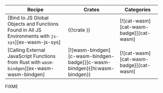 | Recipe | Crates | Categories |
|--------|--------|------------|
| [Bind to JS Global Objects and Functions Found in All JS Environments with `js-sys`][ex-wasm-js-sys] | {{!crate }} | [![cat-wasm][cat-wasm-badge]][cat-wasm] |
| [Calling External JavaScript Functions from Rust with `wasm-bindgen`][ex-wasm-wasm-bindgen] | [![wasm-bindgen][c-wasm-bindgen-badge]][c-wasm-bindgen]{{hi:wasm-bindgen}} | [![cat-wasm][cat-wasm-badge]][cat-wasm] |

<div class="hidden">
FIXME
</div>
